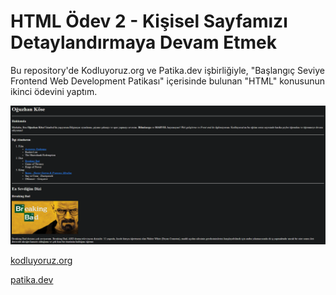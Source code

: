 # HTML Ödev 2 - Kişisel Sayfamızı Detaylandırmaya Devam Etmek

Bu repository'de Kodluyoruz.org ve Patika.dev işbirliğiyle, "Başlangıç Seviye Frontend Web Development Patikası" içerisinde bulunan "HTML" konusunun ikinci ödevini yaptım.

![alt text](https://github.com/Axlope/html-homework2/blob/main/homework2.png)

<p><a href="https://kodluyoruz.org/">kodluyoruz.org</a><p>
<p><a href="https://www.patika.dev/">patika.dev</a><p>
